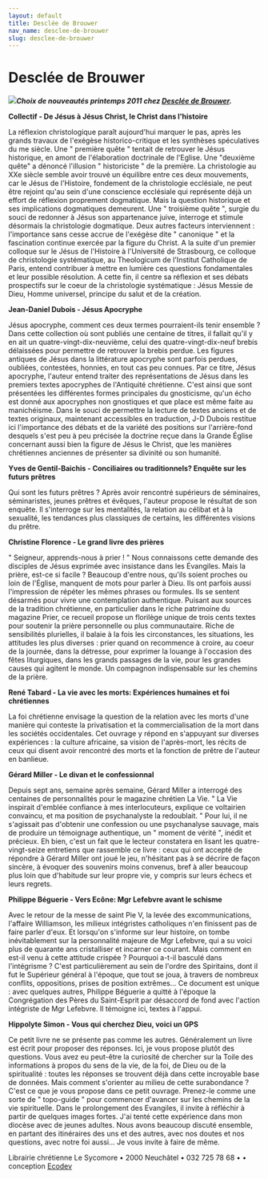 ```yaml
---
layout: default
title: Desclée de Brouwer
nav_name: desclee-de-brouwer
slug: desclee-de-brouwer
---
```


Desclée de Brouwer
==================

<span style="font-weight: bold;"><span style="font-style: italic;">![](/images/DDB.gif)Choix de nouveautés printemps 2011 chez [Desclée de Brouwer](http://www.rue-des-livres.com/editeurs/347/desclee_de_brouwer.html).</span></span>

<span style="font-weight: bold;">Collectif - De Jésus à Jésus Christ, le Christ dans l'histoire</span>

La réflexion christologique paraît aujourd'hui marquer le pas, après les grands travaux de l'exégèse historico-critique et les synthèses spéculatives du me siècle. Une " première quête " tentait de retrouver le Jésus historique, en amont de l'élaboration doctrinale de l'Eglise. Une "deuxième quête" a dénoncé l'illusion " historiciste " de la première. La christologie au XXe siècle semble avoir trouvé un équilibre entre ces deux mouvements, car le Jésus de l'Histoire, fondement de la christologie ecclésiale, ne peut être rejoint qu'au sein d'une conscience ecclésiale qui représente déjà un effort de réflexion proprement dogmatique. Mais la question historique et ses implications dogmatiques demeurent. Une " troisième quête ", surgie du souci de redonner à Jésus son appartenance juive, interroge et stimule désormais la christologie dogmatique. Deux autres facteurs interviennent : l'importance sans cesse accrue de l'exégèse dite " canonique " et la fascination continue exercée par la figure du Christ. A la suite d'un premier colloque sur le Jésus de l'Histoire à l'Université de Strasbourg, ce colloque de christologie systématique, au Theologicum de l'Institut Catholique de Paris, entend contribuer à mettre en lumière ces questions fondamentales et leur possible résolution. A cette fin, il centre sa réflexion et ses débats prospectifs sur le coeur de la christologie systématique : Jésus Messie de Dieu, Homme universel, principe du salut et de la création.

<span style="font-weight: bold;">Jean-Daniel Dubois - Jésus Apocryphe</span>

Jésus apocryphe, comment ces deux termes pourraient-ils tenir ensemble ? Dans cette collection où sont publiés une centaine de titres, il fallait qu'il y en ait un quatre-vingt-dix-neuvième, celui des quatre-vingt-dix-neuf brebis délaissées pour permettre de retrouver la brebis perdue. Les figures antiques de Jésus dans la littérature apocryphe sont parfois perdues, oubliées, contestées, honnies, en tout cas peu connues. Par ce titre, Jésus apocryphe, l'auteur entend traiter des représentations de Jésus dans les premiers textes apocryphes de l'Antiquité chrétienne. C'est ainsi que sont présentées les différentes formes principales du gnosticisme, qu'un écho est donné aux apocryphes non gnostiques et que place est même faite au manichéisme. Dans le souci de permettre la lecture de textes anciens et de textes originaux, maintenant accessibles en traduction, J-D Dubois restitue ici l'importance des débats et de la variété des positions sur l'arrière-fond desquels s'est peu à peu précisée la doctrine reçue dans la Grande Église concernant aussi bien la figure de Jésus le Christ, que les manières chrétiennes anciennes de présenter sa divinité ou son humanité.

<span style="font-weight: bold;">Yves de Gentil-Baichis - Conciliaires ou traditionnels? Enquête sur les futurs prêtres</span>

Qui sont les futurs prêtres ? Après avoir rencontré supérieurs de séminaires, séminaristes, jeunes prêtres et évêques, l'auteur propose le résultat de son enquête. Il s'interroge sur les mentalités, la relation au célibat et à la sexualité, les tendances plus classiques de certains, les différentes visions du prêtre.

<span style="font-weight: bold;">Christine Florence - Le grand livre des prières</span>

" Seigneur, apprends-nous à prier ! " Nous connaissons cette demande des disciples de Jésus exprimée avec insistance dans les Évangiles. Mais la prière, est-ce si facile ? Beaucoup d'entre nous, qu'ils soient proches ou loin de l'Église, manquent de mots pour parler à Dieu. Ils ont parfois aussi l'impression de répéter les mêmes phrases ou formules. Ils se sentent désarmés pour vivre une contemplation authentique. Puisant aux sources de la tradition chrétienne, en particulier dans le riche patrimoine du magazine Prier, ce recueil propose un florilège unique de trois cents textes pour soutenir la prière personnelle ou plus communautaire. Riche de sensibilités plurielles, il balaie à la fois les circonstances, les situations, les attitudes les plus diverses : prier quand on recommence à croire, au coeur de la journée, dans la détresse, pour exprimer la louange à l'occasion des fêtes liturgiques, dans les grands passages de la vie, pour les grandes causes qui agitent le monde. Un compagnon indispensable sur les chemins de la prière.

<span style="font-weight: bold;">René Tabard - La vie avec les morts: Expériences humaines et foi chrétiennes</span>

La foi chrétienne envisage la question de la relation avec les morts d'une manière qui conteste la privatisation et la commercialisation de la mort dans les sociétés occidentales. Cet ouvrage y répond en s'appuyant sur diverses expériences : la culture africaine, sa vision de l'après-mort, les récits de ceux qui disent avoir rencontré des morts et la fonction de prêtre de l'auteur en banlieue.

<span style="font-weight: bold;">Gérard Miller - Le divan et le confessionnal</span>

Depuis sept ans, semaine après semaine, Gérard Miller a interrogé des centaines de personnalités pour le magazine chrétien La Vie. " La Vie inspirait d'emblée confiance à mes interlocuteurs, explique ce voltairien convaincu, et ma position de psychanalyste la redoublait. " Pour lui, il ne s'agissait pas d'obtenir une confession ou une psychanalyse sauvage, mais de produire un témoignage authentique, un " moment de vérité ", inédit et précieux. Eh bien, c'est un fait que le lecteur constatera en lisant les quatre-vingt-seize entretiens que rassemble ce livre : ceux qui ont accepté de répondre à Gérard Miller ont joué le jeu, n'hésitant pas à se décrire de façon sincère, à évoquer des souvenirs moins convenus, bref à aller beaucoup plus loin que d'habitude sur leur propre vie, y compris sur leurs échecs et leurs regrets.

<span style="font-weight: bold;">Philippe Béguerie - Vers Ecône: Mgr Lefebvre avant le schisme</span>

Avec le retour de la messe de saint Pie V, la levée des excommunications, l'affaire Williamson, les milieux intégristes catholiques n'en finissent pas de faire parler d'eux. Et lorsqu'on s'informe sur leur histoire, on tombe inévitablement sur la personnalité majeure de Mgr Lefebvre, qui a su voici plus de quarante ans cristalliser et incarner ce courant. Mais comment en est-il venu à cette attitude crispée ? Pourquoi a-t-il basculé dans l'intégrisme ? C'est particulièrement au sein de l'ordre des Spiritains, dont il fut le Supérieur général à l'époque, que tout se joua, à travers de nombreux conflits, oppositions, prises de position extrêmes... Ce document est unique : avec quelques autres, Philippe Béguerie a quitté à l'époque la Congrégation des Pères du Saint-Esprit par désaccord de fond avec l'action intégriste de Mgr Lefebvre. Il témoigne ici, textes à l'appui.

<span style="font-weight: bold;">Hippolyte Simon - Vous qui cherchez Dieu, voici un GPS</span>

Ce petit livre ne se présente pas comme les autres. Généralement un livre est écrit pour proposer des réponses. Ici, je vous propose plutôt des questions. Vous avez eu peut-être la curiosité de chercher sur la Toile des informations à propos du sens de la vie, de la foi, de Dieu ou de la spiritualité : toutes les réponses se trouvent déjà dans cette incroyable base de données. Mais comment s'orienter au milieu de cette surabondance ? C'est ce que je vous propose dans ce petit ouvrage. Prenez-le comme une sorte de " topo-guide " pour commencer d'avancer sur les chemins de la vie spirituelle. Dans le prolongement des Evangiles, il invite à réfléchir à partir de quelques images fortes. J'ai tenté cette expérience dans mon diocèse avec de jeunes adultes. Nous avons beaucoup discuté ensemble, en partant des itinéraires des uns et des autres, avec nos doutes et nos questions, avec notre foi aussi... Je vous invite à faire de même.

Librairie chrétienne Le Sycomore • 2000 Neuchâtel • 032 725 78 68 •
• conception [Ecodev](http://ecodev.ch)
